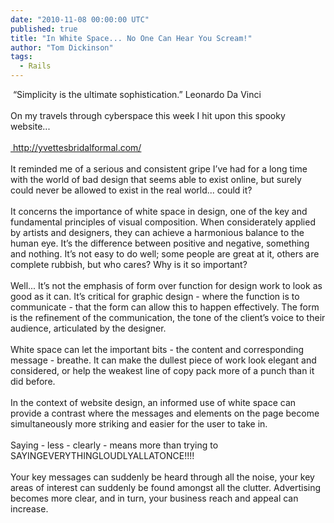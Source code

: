 ```yaml
---
date: "2010-11-08 00:00:00 UTC"
published: true
title: "In White Space... No One Can Hear You Scream!"
author: "Tom Dickinson"
tags:
  - Rails
---
```


<p>&nbsp;&ldquo;Simplicity is the ultimate sophistication.&rdquo; Leonardo Da Vinci<br />
<br />
On my travels through cyberspace this week I hit upon this spooky website...<br />
<br />
<a href="http://yvettesbridalformal.com">&nbsp;http://yvettesbridalformal.com/</a><br />
<br />
It reminded me of a serious and consistent gripe I&rsquo;ve had for a long time with the world of bad design that seems able to exist online, but surely could never be allowed to exist in the real world... could it?<br />
<br />
It concerns the importance of white space in design, one of the key and fundamental principles of visual composition. When considerately applied by artists and designers, they can achieve a harmonious balance to the human eye. It&rsquo;s the difference between positive and negative, something and nothing. It&rsquo;s not easy to do well; some people are great at it, others are complete rubbish, but who cares? Why is it so important?<br />
<br />
Well... It&rsquo;s not the emphasis of form over function for design work to look as good as it can. It&rsquo;s critical for graphic design - where the function is to communicate - that the form can allow this to happen effectively. The form is the refinement of the communication, the tone of the client&rsquo;s voice to their audience, articulated by the designer.<br />
<br />
White space can let the important bits - the content and corresponding message - breathe. It can make the dullest piece of work look elegant and considered, or help the weakest line of copy pack more of a punch than it did before.<br />
<br />
In the context of website design, an informed use of white space can provide a contrast where the messages and elements on the page become simultaneously more striking and easier for the user to take in.<br />
<br />
Saying - less - clearly - means more than trying to SAYINGEVERYTHINGLOUDLYALLATONCE!!!!<br />
<br />
Your key messages can suddenly be heard through all the noise, your key areas of interest can suddenly be found amongst all the clutter. Advertising becomes more clear, and in turn, your business reach and appeal can increase.<br />
&nbsp;</p>

